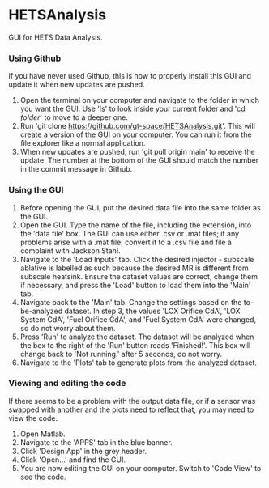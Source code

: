 # HETSAnalysis
GUI for HETS Data Analysis.

### Using Github
If you have never used Github, this is how to properly install this GUI and update it when new updates are pushed.
1. Open the terminal on your computer and navigate to the folder in which you want the GUI. Use 'ls' to look inside your current folder and 'cd _folder_' to move to a deeper one.
2. Run 'git clone https://github.com/gt-space/HETSAnalysis.git'. This will create a version of the GUI on your computer. You can run it from the file explorer like a normal application.
3. When new updates are pushed, run 'git pull origin main' to receive the update. The number at the bottom of the GUI should match the number in the commit message in Github.

### Using the GUI
1. Before opening the GUI, put the desired data file into the same folder as the GUI.
2. Open the GUI. Type the name of the file, including the extension, into the 'data file' box. The GUI can use either .csv or .mat files; if any problems arise with a .mat file, convert it to a .csv file and file a complaint with Jackson Stahl.
3. Navigate to the 'Load Inputs' tab. Click the desired injector - subscale ablative is labelled as such because the desired MR is different from subscale heatsink. Ensure the dataset values are correct, change them if necessary, and press the 'Load' button to load them into the 'Main' tab.
4. Navigate back to the 'Main' tab. Change the settings based on the to-be-analyzed dataset. In step 3, the values 'LOX Orifice CdA', 'LOX System CdA', 'Fuel Orifice CdA', and 'Fuel System CdA' were changed, so do not worry about them.
5. Press 'Run' to analyze the dataset. The dataset will be analyzed when the box to the right of the 'Run' button reads 'Finished!'. This box will change back to 'Not running.' after 5 seconds, do not worry.
6. Navigate to the 'Plots' tab to generate plots from the analyzed dataset.

### Viewing and editing the code
If there seems to be a problem with the output data file, or if a sensor was swapped with another and the plots need to reflect that, you may need to view the code.
1. Open Matlab.
2. Navigate to the 'APPS' tab in the blue banner.
3. Click 'Design App' in the grey header.
4. Click 'Open...' and find the GUI.
5. You are now editing the GUI on your computer. Switch to 'Code View' to see the code.
